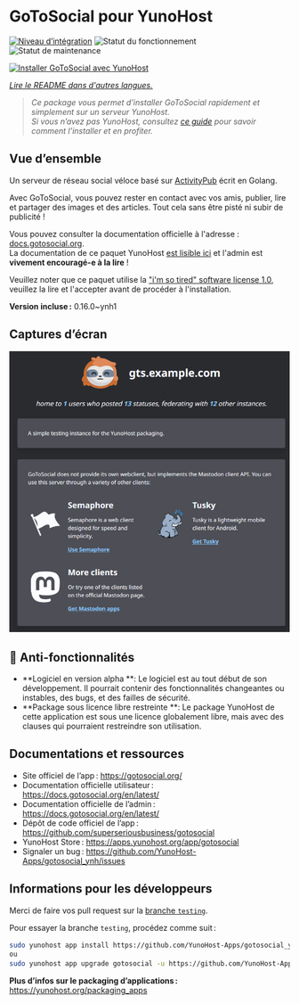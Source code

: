 <!--
Nota bene : ce README est automatiquement généré par <https://github.com/YunoHost/apps/tree/master/tools/readme_generator>
Il NE doit PAS être modifié à la main.
-->

# GoToSocial pour YunoHost

[![Niveau d’intégration](https://dash.yunohost.org/integration/gotosocial.svg)](https://dash.yunohost.org/appci/app/gotosocial) ![Statut du fonctionnement](https://ci-apps.yunohost.org/ci/badges/gotosocial.status.svg) ![Statut de maintenance](https://ci-apps.yunohost.org/ci/badges/gotosocial.maintain.svg)

[![Installer GoToSocial avec YunoHost](https://install-app.yunohost.org/install-with-yunohost.svg)](https://install-app.yunohost.org/?app=gotosocial)

*[Lire le README dans d'autres langues.](./ALL_README.md)*

> *Ce package vous permet d’installer GoToSocial rapidement et simplement sur un serveur YunoHost.*  
> *Si vous n’avez pas YunoHost, consultez [ce guide](https://yunohost.org/install) pour savoir comment l’installer et en profiter.*

## Vue d’ensemble

Un serveur de réseau social véloce basé sur [ActivityPub](https://activitypub.rocks/) écrit en Golang.

Avec GoToSocial, vous pouvez rester en contact avec vos amis, publier, lire et partager des images et des articles. Tout cela sans être pisté ni subir de publicité !

Vous pouvez consulter la documentation officielle à l'adresse : [docs.gotosocial.org](https://docs.gotosocial.org).  
La documentation de ce paquet YunoHost [est lisible ici](./doc/DOCS_fr.md) et l'admin est **vivement encouragé-e à la lire** !

Veuillez noter que ce paquet utilise la ["i'm so tired" software license 1.0](https://github.com/YunoHost-Apps/gotosocial_ynh/blob/master/LICENSE), veuillez la lire et l'accepter avant de procéder à l'installation.


**Version incluse :** 0.16.0~ynh1

## Captures d’écran

![Capture d’écran de GoToSocial](./doc/screenshots/screenshot.png)

## :red_circle: Anti-fonctionnalités

- **Logiciel en version alpha **: Le logiciel est au tout début de son développement. Il pourrait contenir des fonctionnalités changeantes ou instables, des bugs, et des failles de sécurité.
- **Package sous licence libre restreinte **: Le package YunoHost de cette application est sous une licence globalement libre, mais avec des clauses qui pourraient restreindre son utilisation.

## Documentations et ressources

- Site officiel de l’app : <https://gotosocial.org/>
- Documentation officielle utilisateur : <https://docs.gotosocial.org/en/latest/>
- Documentation officielle de l’admin : <https://docs.gotosocial.org/en/latest/>
- Dépôt de code officiel de l’app : <https://github.com/superseriousbusiness/gotosocial>
- YunoHost Store : <https://apps.yunohost.org/app/gotosocial>
- Signaler un bug : <https://github.com/YunoHost-Apps/gotosocial_ynh/issues>

## Informations pour les développeurs

Merci de faire vos pull request sur la [branche `testing`](https://github.com/YunoHost-Apps/gotosocial_ynh/tree/testing).

Pour essayer la branche `testing`, procédez comme suit :

```bash
sudo yunohost app install https://github.com/YunoHost-Apps/gotosocial_ynh/tree/testing --debug
ou
sudo yunohost app upgrade gotosocial -u https://github.com/YunoHost-Apps/gotosocial_ynh/tree/testing --debug
```

**Plus d’infos sur le packaging d’applications :** <https://yunohost.org/packaging_apps>
